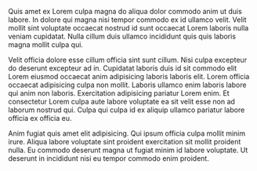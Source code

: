 Quis amet ex Lorem culpa magna do aliqua dolor commodo anim ut duis labore. In dolore qui magna nisi tempor commodo ex id ullamco velit. Velit mollit sint voluptate occaecat nostrud id sunt occaecat Lorem laboris nulla veniam cupidatat. Nulla cillum duis ullamco incididunt quis quis laboris magna mollit culpa qui.

Velit officia dolore esse cillum officia sint sunt cillum. Nisi culpa excepteur do deserunt excepteur ad in. Cupidatat laboris duis id sit commodo elit Lorem eiusmod occaecat anim adipisicing laboris laboris elit. Lorem officia occaecat adipisicing culpa non mollit. Laboris ullamco enim laboris labore qui anim non laboris. Exercitation adipisicing pariatur Lorem enim. Et consectetur Lorem culpa aute labore voluptate ea sit velit esse non ad laborum nostrud qui. Culpa qui culpa id ex aliquip ullamco pariatur labore officia ex officia eu.

Anim fugiat quis amet elit adipisicing. Qui ipsum officia culpa mollit minim irure. Aliqua labore voluptate sint proident exercitation sit mollit proident nulla. Eu commodo deserunt magna ut fugiat minim id labore voluptate. Ut deserunt in incididunt nisi eu tempor commodo enim proident.